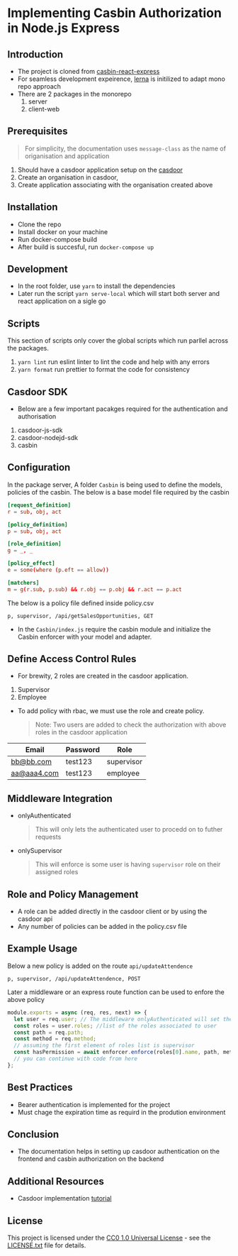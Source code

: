 # Implementing Casbin Authorization in Node.js Express

## Introduction

- The project is cloned from [casbin-react-express](https://github.com/casdoor/casdoor-nodejs-react-example)
- For seamless development expeirence, [lerna](https://lerna.js.org/docs/getting-started) is initilized to adapt mono repo approach
- There are 2 packages in the monorepo
  1. server
  2. client-web

## Prerequisites

> For simplicity, the documentation uses `message-class` as the name of origanisation and application

1. Should have a casdoor application setup on the [casdoor](https://casdoor.org/)
2. Create an organisation in casdoor,
3. Create application associating with the organisation created above

## Installation

- Clone the repo
- Install docker on your machine
- Run docker-compose build
- After build is succesful, run `docker-compose up` 
## Development
- In the root folder, use `yarn` to install the dependencies
- Later run the script `yarn serve-local` which will start both server and react application on a sigle go

## Scripts

This section of scripts only cover the global scripts which run parllel across the packages.
1. `yarn lint` run eslint linter to lint the code and help with any errors
2. `yarn format` run prettier to format the code for consistency

## Casdoor SDK

- Below are a few important pacakges required for the authentication and authorisation

1. casdoor-js-sdk
2. casdoor-nodejd-sdk
3. casbin

## Configuration

In the package server, A folder `Casbin` is being used to define the models, policies of the casbin.
The below is a base model file required by the casbin

```conf
[request_definition]
r = sub, obj, act

[policy_definition]
p = sub, obj, act

[role_definition]
g = _, _

[policy_effect]
e = some(where (p.eft == allow))

[matchers]
m = g(r.sub, p.sub) && r.obj == p.obj && r.act == p.act

```

The below is a policy file defined inside policy.csv

```csv
p, supervisor, /api/getSalesOpportunities, GET
```

- In the `Casbin/index.js` require the casbin module and initialize the Casbin enforcer with your model and adapter.

## Define Access Control Rules

- For brewity, 2 roles are created in the casdoor application.

1. Supervisor
2. Employee

- To add policy with rbac, we must use the role and create policy.
  > Note: Two users are added to check the authorization with above roles in the casdoor application

| Email       | Password | Role       |
| ----------- | -------- | ---------- |
| bb@bb.com   | test123  | supervisor |
| aa@aaa4.com | test123  | employee   |

## Middleware Integration

- onlyAuthenticated
  > This will only lets the authenticated user to procedd on to futher requests
- onlySupervisor
  > This will enforce is some user is having `supervisor` role on their assigned roles

## Role and Policy Management

- A role can be added directly in the casdoor client or by using the casdoor api
- Any number of policies can be added in the policy.csv file

## Example Usage

Below a new policy is added on the route `api/updateAttendence`

```csv
p, supervisor, /api/updateAttendence, POST
```

Later a middleware or an express route function can be used to enfore the above policy

```js
module.exports = async (req, res, next) => {
  let user = req.user; // The middleware onlyAuthenticated will set the user object in the request local
  const roles = user.roles; //list of the roles associated to user
  const path = req.path;
  const method = req.method;
  // assuming the first element of roles list is supervisor
  const hasPermission = await enforcer.enforce(roles[0].name, path, method);
  // you can continue with code from here
};
```

## Best Practices

- Bearer authentication is implemented for the project
- Must chage the expiration time as requird in the prodution environment

## Conclusion

- The documentation helps in setting up casdoor authentication on the frontend and casbin authorization on the backend

## Additional Resources

- Casdoor implementation [tutorial](https://casdoor.org/docs/basic/tutorials)

## License

This project is licensed under the [CC0 1.0 Universal License](./CC0_LICENSE.txt) - see the [LICENSE.txt](./CC0_LICENSE.txt) file for details.
